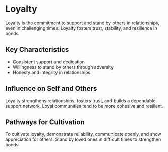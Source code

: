 # Loyalty

Loyalty is the commitment to support and stand by others in relationships, even in challenging times. Loyalty fosters trust, stability, and resilience in bonds.

## Key Characteristics

- Consistent support and dedication
- Willingness to stand by others through adversity
- Honesty and integrity in relationships

## Influence on Self and Others

Loyalty strengthens relationships, fosters trust, and builds a dependable support network. Loyal communities tend to be more cohesive and resilient.

## Pathways for Cultivation

To cultivate loyalty, demonstrate reliability, communicate openly, and show appreciation for others. Stand by loved ones in difficult times to strengthen bonds.
